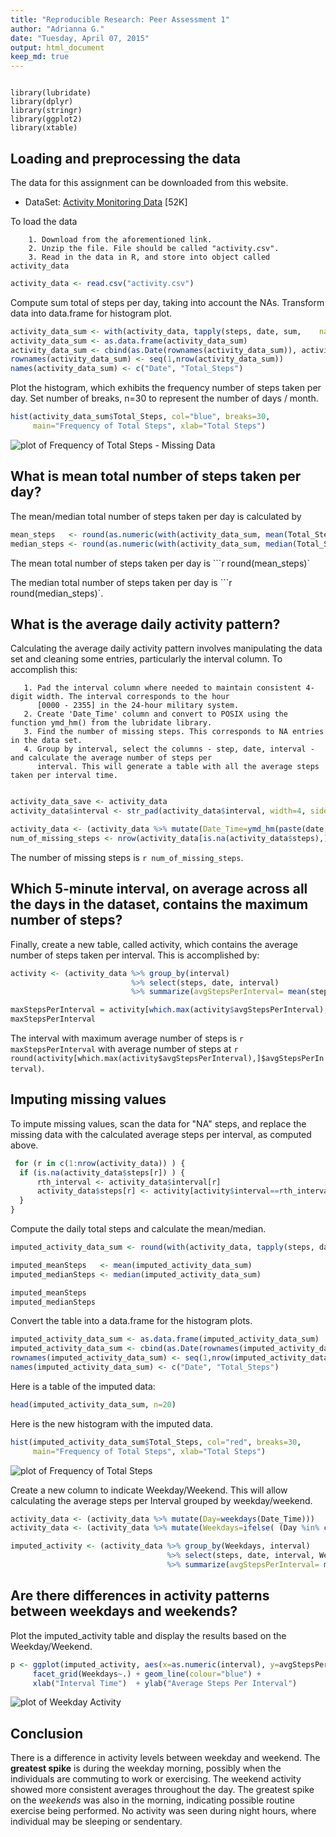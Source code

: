 ```yaml
---
title: "Reproducible Research: Peer Assessment 1"
author: "Adrianna G."
date: "Tuesday, April 07, 2015"
output: html_document 
keep_md: true
---
```

```{r global_options, include=FALSE}
```

```{r load_packages, include=FALSE}
library(lubridate)
library(dplyr)
library(stringr)
library(ggplot2)
library(xtable)
```
## Loading and preprocessing the data

The data for this assignment can be downloaded from this website.

  * DataSet: [Activity Monitoring Data](https://d396qusza40orc.cloudfront.net/repdata%2Fdata%2Factivity.zip) [52K]

To load the data

        1. Download from the aforementioned link.
        2. Unzip the file. File should be called "activity.csv".
        3. Read in the data in R, and store into object called activity_data
  
```r
activity_data <- read.csv("activity.csv")
```

Compute sum total of steps per day, taking into account the NAs. Transform data into data.frame for histogram plot. 

```r
activity_data_sum <- with(activity_data, tapply(steps, date, sum,    na.rm=F))
activity_data_sum <- as.data.frame(activity_data_sum)
activity_data_sum <- cbind(as.Date(rownames(activity_data_sum)), activity_data_sum)
rownames(activity_data_sum) <- seq(1,nrow(activity_data_sum))
names(activity_data_sum) <- c("Date", "Total_Steps")
```

Plot the histogram, which exhibits the frequency number of steps taken per day. Set number of breaks, n=30 to represent the number of days / month.

```r
hist(activity_data_sum$Total_Steps, col="blue", breaks=30, 
     main="Frequency of Total Steps", xlab="Total Steps")
```

![plot of Frequency of Total Steps - Missing Data](figure/histogram_with_NAs-1.png) 

## What is mean total number of steps taken per day?
The mean/median total number of steps taken per day is calculated by

```r
mean_steps   <- round(as.numeric(with(activity_data_sum, mean(Total_Steps, na.rm=T))))
median_steps <- round(as.numeric(with(activity_data_sum, median(Total_Steps, na.rm=T))))
```

The mean total number of steps taken per day is ```r round(mean_steps)`

The median total number of steps taken per day is ```r round(median_steps)`.

## What is the average daily activity pattern?

Calculating the average daily activity pattern involves manipulating the data set and cleaning some entries, particularly the 
interval column. To accomplish this:

       1. Pad the interval column where needed to maintain consistent 4-digit width. The interval corresponds to the hour 
          [0000 - 2355] in the 24-hour military system.
       2. Create 'Date_Time' column and convert to POSIX using the function ymd_hm() from the lubridate library.
       3. Find the number of missing steps. This corresponds to NA entries in the data set. 
       4. Group by interval, select the columns - step, date, interval - and calculate the average number of steps per 
          interval. This will generate a table with all the average steps taken per interval time. 
                 
```r

activity_data_save <- activity_data
activity_data$interval <- str_pad(activity_data$interval, width=4, side="left", pad = "0")

activity_data <- (activity_data %>% mutate(Date_Time=ymd_hm(paste(date,interval), tz=Sys.timezone())))
num_of_missing_steps <- nrow(activity_data[is.na(activity_data$steps),])
```

The number of missing steps is `r num_of_missing_steps`.


## Which 5-minute interval, on average across all the days in the dataset, contains the maximum number of steps?

Finally, create a new table, called activity, which contains the average number of steps taken per interval. This is 
accomplished by: 
```r
activity <- (activity_data %>% group_by(interval)
                           %>% select(steps, date, interval) 
                           %>% summarize(avgStepsPerInterval= mean(steps, na.rm=T)))
```


```r
maxStepsPerInterval = activity[which.max(activity$avgStepsPerInterval),]$interval
maxStepsPerInterval
```
The interval with maximum average number of steps is `r maxStepsPerInterval` with average number of steps at
`r round(activity[which.max(activity$avgStepsPerInterval),]$avgStepsPerInterval)`.


## Imputing missing values

To impute missing values, scan the data for "NA" steps, and replace the missing data with the calculated average steps per interval, as computed above.

```r
 for (r in c(1:nrow(activity_data)) ) {
  if (is.na(activity_data$steps[r]) ) {
      rth_interval <- activity_data$interval[r]
      activity_data$steps[r] <- activity[activity$interval==rth_interval,]$avgStepsPerInterval
  }
}
```

Compute the daily total steps and calculate the mean/median.
```r
imputed_activity_data_sum <- round(with(activity_data, tapply(steps, date, sum,    na.rm=F)))

imputed_meanSteps   <- mean(imputed_activity_data_sum)
imputed_medianSteps <- median(imputed_activity_data_sum)
```

```r
imputed_meanSteps
imputed_medianSteps
```

Convert the table into a data.frame for the histogram plots.
```r
imputed_activity_data_sum <- as.data.frame(imputed_activity_data_sum)
imputed_activity_data_sum <- cbind(as.Date(rownames(imputed_activity_data_sum)), imputed_activity_data_sum)
rownames(imputed_activity_data_sum) <- seq(1,nrow(imputed_activity_data_sum))
names(imputed_activity_data_sum) <- c("Date", "Total_Steps")
```

Here is a table of the imputed data:
```r
head(imputed_activity_data_sum, n=20)
```

Here is the new histogram with the imputed data.


```r
hist(imputed_activity_data_sum$Total_Steps, col="red", breaks=30,
     main="Frequency of Total Steps", xlab="Total Steps")
```


![plot of Frequency of Total Steps](./figure/histogram_without_NAs-1.png)

Create a new column to indicate Weekday/Weekend. This will allow calculating the average steps per Interval grouped by weekday/weekend.
```r
activity_data <- (activity_data %>% mutate(Day=weekdays(Date_Time)))
activity_data <- (activity_data %>% mutate(Weekdays=ifelse( (Day %in% c("Saturday", "Sunday")), "WEEKEND", "WEEKDAY")))

imputed_activity <- (activity_data %>% group_by(Weekdays, interval)
                                   %>% select(steps, date, interval, Weekdays) 
                                   %>% summarize(avgStepsPerInterval= mean(steps)))
```

## Are there differences in activity patterns between weekdays and weekends?

Plot the imputed_activity table and display the results based on the Weekday/Weekend. 

```r
p <- ggplot(imputed_activity, aes(x=as.numeric(interval), y=avgStepsPerInterval)) +
     facet_grid(Weekdays~.) + geom_line(colour="blue") +
     xlab("Interval Time")  + ylab("Average Steps Per Interval")
```

![plot of Weekday Activity](./figure/weekdays_activity-1.png)

## Conclusion

There is a difference in activity levels between weekday and weekend. The **greatest spike** is during the weekday morning, possibly when the individuals are commuting to work or exercising. The weekend activity showed more consistent averages throughout the day. The greatest spike on the *weekends* was also in the morning, indicating possible routine exercise being 
performed. No activity was seen during night hours, where individual may be sleeping or sendentary.

